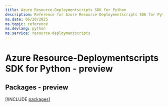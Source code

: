 ```yaml
---
title: Azure Resource-Deploymentscripts SDK for Python
description: Reference for Azure Resource-Deploymentscripts SDK for Python
ms.date: 06/20/2025
ms.topic: reference
ms.devlang: python
ms.service: resource-deploymentscripts
---
```

# Azure Resource-Deploymentscripts SDK for Python - preview
## Packages - preview
[!INCLUDE [packages](resource-deploymentscripts-index.md)]